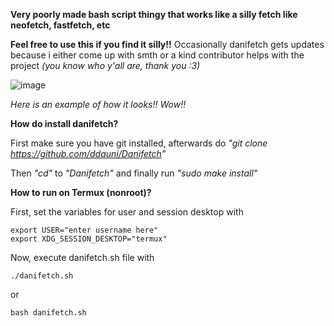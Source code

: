 **Very poorly made bash script thingy that works like a silly fetch like neofetch, fastfetch, etc**

**Feel free to use this if you find it silly!!**
Occasionally danifetch gets updates because i either come up with smth or a kind contributor helps with the project *(you know who y'all are, thank you :3)*

![image](https://github.com/ddauni/Danifetch/blob/main/danifetch.png)

*Here is an example of how it looks!! Wow!!*

**How do install danifetch?**

First make sure you have git installed, afterwards do *"git clone https://github.com/ddauni/Danifetch"*

Then *"cd"* to *"Danifetch"* and finally run *"sudo make install"*

**How to run on Termux (nonroot)?**

First, set the variables for user and session desktop with
```
export USER="enter username here"
export XDG_SESSION_DESKTOP="termux"
```
Now, execute danifetch.sh file with
```
./danifetch.sh
```
or
```
bash danifetch.sh
```
